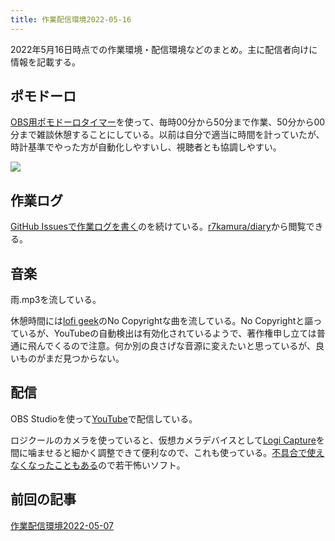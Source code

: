 ```yaml
---
title: 作業配信環境2022-05-16
---
```

2022年5月16日時点での作業環境・配信環境などのまとめ。主に配信者向けに情報を記載する。

ポモドーロ
-----

[OBS用ポモドーロタイマー](https://r7kamura.com/articles/2022-05-11-pomodoro-timer-for-obs)を使って、毎時00分から50分まで作業、50分から00分まで雑談休憩することにしている。以前は自分で適当に時間を計っていたが、時計基準でやった方が自動化しやすいし、視聴者とも協調しやすい。

![](https://lh4.googleusercontent.com/-Kghrgi4iPN81r-ZAd-FFZw9M6n6SEzj-L-PC1ISdZJBBJbFTaPcBA1bOkEG0fpEgDr0PdLLigZOs8KTK2uCvq5UO7wtSlt8IWXeT5_gYPkuhxQw1CK95cgs_tGtTVCSrRGeqslySs8DELJuZw)

作業ログ
----

[GitHub Issuesで作業ログを](https://r7kamura.com/articles/2022-05-09-github-issues-for-working-log)[書く](https://r7kamura.com/articles/2022-05-09-github-issues-for-working-log)のを続けている。[r7kamura/diary](https://r7kamura.github.io/diary/)から閲覧できる。

音楽
--

雨.mp3を流している。

休憩時間には[lofi geek](https://www.youtube.com/c/lofigeek)のNo Copyrightな曲を流している。No Copyrightと謳っているが、YouTubeの自動検出は有効化されているようで、著作権申し立ては普通に飛んでくるので注意。何か別の良さげな音源に変えたいと思っているが、良いものがまだ見つからない。

配信
--

OBS Studioを使って[YouTube](https://www.youtube.com/channel/UC5s-KpSDGzxWPWNv94PnJHw)で配信している。

ロジクールのカメラを使っていると、仮想カメラデバイスとして[Logi Capture](https://www.logicool.co.jp/ja-jp/software/capture.html)を間に噛ませると細かく調整できて便利なので、これも使っている。[不具合で使えなくなったこともある](https://r7kamura.com/articles/2022-05-16-logicool-capture-obs-missing)ので若干怖いソフト。

前回の記事
-----

[作業配信環境2022-05-07](https://r7kamura.com/articles/2022-05-07-work-streaming-setup)
